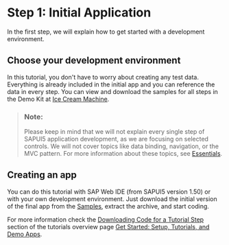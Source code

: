 <!-- loio9631f539c4064aa09d67ffbd21d3db9b -->

# Step 1: Initial Application

In the first step, we will explain how to get started with a development environment.



<a name="loio9631f539c4064aa09d67ffbd21d3db9b__section_wh1_xtp_f1b"/>

## Choose your development environment

In this tutorial, you don't have to worry about creating any test data. Everything is already included in the initial app and you can reference the data in every step. You can view and download the samples for all steps in the Demo Kit at [Ice Cream Machine](https://ui5.sap.com/#/entity/sap.suite.ui.commons.tutorial.icecream).

> ### Note:  
> Please keep in mind that we will not explain every single step of SAPUI5 application development, as we are focusing on selected controls. We will not cover topics like data binding, navigation, or the MVC pattern. For more information about these topics, see [Essentials](../04_Essentials/essentials-ec699e0.md).



<a name="loio9631f539c4064aa09d67ffbd21d3db9b__section_al1_cch_h1b"/>

## Creating an app

You can do this tutorial with SAP Web IDE \(from SAPUI5 version 1.50\) or with your own development environment. Just download the initial version of the final app from the [Samples](https://ui5.sap.com/#/entity/sap.suite.ui.commons.tutorial.icecream), extract the archive, and start coding.

For more information check the [Downloading Code for a Tutorial Step](get-started-setup-tutorials-and-demo-apps-8b49fc1.md#loio8b49fc198bf04b2d9800fc37fecbb218__tutorials_download) section of the tutorials overview page [Get Started: Setup, Tutorials, and Demo Apps](get-started-setup-tutorials-and-demo-apps-8b49fc1.md).

